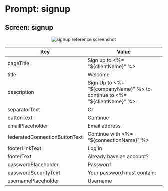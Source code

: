 # Prompt: signup

## Screen: signup

<p style="text-align: center;">
  <img alt="signup reference screenshot" class="ul-prompt-screenshot" data-ul-prompt="signup" src="/universal-login/text-customization-prompts/images/signup.png" />
</p>

|Key|Value|
|----------|----------|
|pageTitle|Sign up to <%= "${clientName}" %>|
|title|Welcome|
|description|Sign Up to <%= "${companyName}" %> to continue to <%= "${clientName}" %>.|
|separatorText|Or|
|buttonText|Continue|
|emailPlaceholder|Email address|
|federatedConnectionButtonText|Continue with <%= "${connectionName}" %>|
|footerLinkText|Log in|
|footerText|Already have an account?|
|passwordPlaceholder|Password|
|passwordSecurityText|Your password must contain:|
|usernamePlaceholder|Username|
